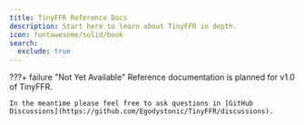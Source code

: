 ```yaml
---
title: TinyFFR Reference Docs
description: Start here to learn about TinyFFR in depth.
icon: fontawesome/solid/book
search:
  exclude: true
---
```


???+ failure "Not Yet Available"
	Reference documentation is planned for v1.0 of TinyFFR. 

	In the meantime please feel free to ask questions in [GitHub Discussions](https://github.com/Egodystonic/TinyFFR/discussions).